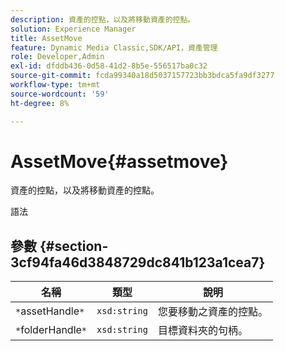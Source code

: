 ```yaml
---
description: 資產的控點，以及將移動資產的控點。
solution: Experience Manager
title: AssetMove
feature: Dynamic Media Classic,SDK/API，資產管理
role: Developer,Admin
exl-id: dfddb436-0d58-41d2-8b5e-556517ba0c32
source-git-commit: fcda99340a18d5037157723bb3bdca5fa9df3277
workflow-type: tm+mt
source-wordcount: '59'
ht-degree: 8%

---
```


# AssetMove{#assetmove}

資產的控點，以及將移動資產的控點。

語法

## 參數 {#section-3cf94fa46d3848729dc841b123a1cea7}

| 名稱 | 類型 | 說明 |
|---|---|---|
| `*`assetHandle`*` | `xsd:string` | 您要移動之資產的控點。 |
| `*`folderHandle`*` | `xsd:string` | 目標資料夾的句柄。 |
